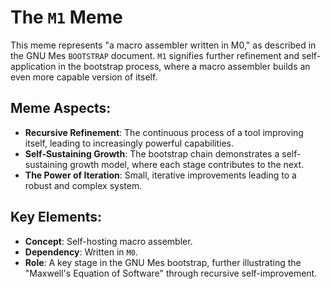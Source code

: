 # The `M1` Meme

This meme represents "a macro assembler written in M0," as described in the GNU Mes `BOOTSTRAP` document. `M1` signifies further refinement and self-application in the bootstrap process, where a macro assembler builds an even more capable version of itself.

## Meme Aspects:
- **Recursive Refinement**: The continuous process of a tool improving itself, leading to increasingly powerful capabilities.
- **Self-Sustaining Growth**: The bootstrap chain demonstrates a self-sustaining growth model, where each stage contributes to the next.
- **The Power of Iteration**: Small, iterative improvements leading to a robust and complex system.

## Key Elements:
- **Concept**: Self-hosting macro assembler.
- **Dependency**: Written in `M0`.
- **Role**: A key stage in the GNU Mes bootstrap, further illustrating the "Maxwell's Equation of Software" through recursive self-improvement.
